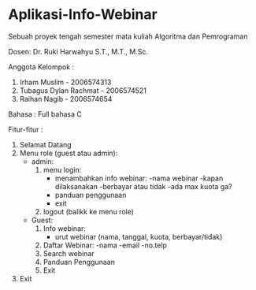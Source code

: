 # Aplikasi-Info-Webinar
Sebuah proyek tengah semester mata kuliah Algoritma dan Pemrograman

Dosen:  Dr. Ruki Harwahyu S.T., M.T., M.Sc.

Anggota Kelompok :
1. Irham Muslim           - 2006574313
3. Tubagus Dylan Rachmat  - 2006574521
4. Raihan Nagib           - 2006574654

Bahasa : Full bahasa C

Fitur-fitur :
1. Selamat Datang
2. Menu role (guest atau admin):
	- admin:
		1. menu login:
			- menambahkan info webinar:
				-nama webinar
				-kapan dilaksanakan
				-berbayar atau tidak
				-ada max kuota ga?
			- panduan penggunaan
			- exit
		2. logout (balikk ke menu role)
	- Guest:
		1. Info webinar:
			- urut webinar (nama, tanggal, kuota, 			              berbayar/tidak)
		2. Daftar Webinar:
			-nama
			-email
			-no.telp
		3. Search webinar
		4. Panduan Penggunaan
		5. Exit
3. Exit
